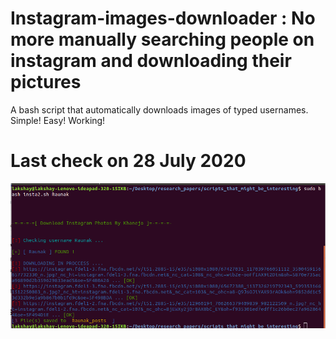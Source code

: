 # Instagram-images-downloader : No more manually searching people on instagram and downloading their pictures

A bash script that automatically downloads images of typed usernames. 
Simple! Easy! Working!


# Last check on 28 July 2020
![image1](sample_cmd_output.png?raw=true "Wanings generated on the home page")
